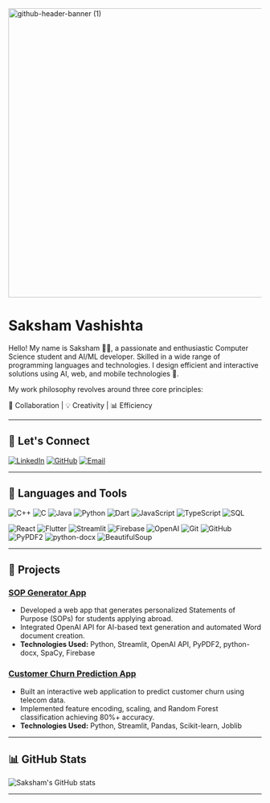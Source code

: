 <img width="2125" height="575" alt="github-header-banner (1)" src="https://github.com/user-attachments/assets/4844236a-e993-4c51-9032-d6b4cb7b2145" />


# Saksham Vashishta

Hello! My name is Saksham 👨‍💻, a passionate and enthusiastic Computer Science student and AI/ML developer. Skilled in a wide range of programming languages and technologies. I design efficient and interactive solutions using AI, web, and mobile technologies 🚀.

My work philosophy revolves around three core principles:

🤝 Collaboration | 💡 Creativity | 📊 Efficiency

---

## 🤝 Let's Connect


[![LinkedIn](https://img.shields.io/badge/LinkedIn-0A66C2?style=for-the-badge&logo=linkedin&logoColor=white)](https://www.linkedin.com/in/saksham-vashishta)  [![GitHub](https://img.shields.io/badge/GitHub-181717?style=for-the-badge&logo=github&logoColor=white)](https://github.com/Saksham0052)  [![Email](https://img.shields.io/badge/Email-D14836?style=for-the-badge&logo=gmail&logoColor=white)](mailto:sakshamvashishta@gmail.com)


---

## 🔨 Languages and Tools

![C++](https://img.shields.io/badge/C++-00599C?style=for-the-badge&logo=c%2B%2B&logoColor=white)
![C](https://img.shields.io/badge/C-555555?style=for-the-badge&logo=c&logoColor=white)
![Java](https://img.shields.io/badge/Java-007396?style=for-the-badge&logo=java&logoColor=white)
![Python](https://img.shields.io/badge/Python-3776AB?style=for-the-badge&logo=python&logoColor=white)
![Dart](https://img.shields.io/badge/Dart-0175C2?style=for-the-badge&logo=dart&logoColor=white)
![JavaScript](https://img.shields.io/badge/JavaScript-F7DF1E?style=for-the-badge&logo=javascript&logoColor=black)
![TypeScript](https://img.shields.io/badge/TypeScript-007ACC?style=for-the-badge&logo=typescript&logoColor=white)
![SQL](https://img.shields.io/badge/SQL-4479A1?style=for-the-badge&logo=sql&logoColor=white)

![React](https://img.shields.io/badge/React-20232A?style=for-the-badge&logo=react&logoColor=61DAFB)
![Flutter](https://img.shields.io/badge/Flutter-02569B?style=for-the-badge&logo=flutter&logoColor=white)
![Streamlit](https://img.shields.io/badge/Streamlit-FF4B4B?style=for-the-badge&logo=streamlit&logoColor=white)
![Firebase](https://img.shields.io/badge/Firebase-FFCA28?style=for-the-badge&logo=firebase&logoColor=black)
![OpenAI](https://img.shields.io/badge/OpenAI-412991?style=for-the-badge&logo=openai&logoColor=white)
![Git](https://img.shields.io/badge/Git-F05032?style=for-the-badge&logo=git&logoColor=white)
![GitHub](https://img.shields.io/badge/GitHub-181717?style=for-the-badge&logo=github&logoColor=white)
![PyPDF2](https://img.shields.io/badge/PyPDF2-007396?style=for-the-badge&logo=python&logoColor=white)
![python-docx](https://img.shields.io/badge/python--docx-3776AB?style=for-the-badge&logo=python&logoColor=white)
![BeautifulSoup](https://img.shields.io/badge/BeautifulSoup-FF9900?style=for-the-badge&logo=python&logoColor=white)

---

## 📂 Projects

### [SOP Generator App](https://github.com/Saksham0052/sop-generator)
- Developed a web app that generates personalized Statements of Purpose (SOPs) for students applying abroad.  
- Integrated OpenAI API for AI-based text generation and automated Word document creation.  
- **Technologies Used:** Python, Streamlit, OpenAI API, PyPDF2, python-docx, SpaCy, Firebase  

### [Customer Churn Prediction App](https://github.com/Saksham0052/churn-prediction)
- Built an interactive web application to predict customer churn using telecom data.  
- Implemented feature encoding, scaling, and Random Forest classification achieving 80%+ accuracy.  
- **Technologies Used:** Python, Streamlit, Pandas, Scikit-learn, Joblib  

---

## 📊 GitHub Stats
![Saksham's GitHub stats](https://github-readme-stats.vercel.app/api?username=Saksham0052&show_icons=true&theme=radical)

---


